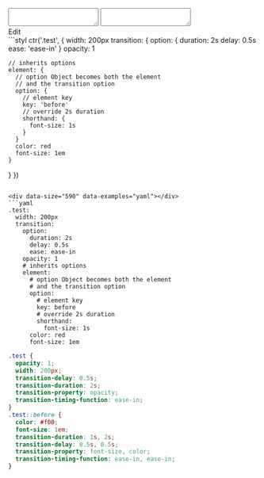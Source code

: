 <div data-size="590" class="code-cont" data-example="basic">
    <div class="code">
        <div class="code-wrap">
            <textarea id="stylus"></textarea>
            <textarea id="css"></textarea>
            <div class="edit-code">
                <span>Edit</span>
            </div>
        </div>
    </div>
</div>

<div data-size="590" data-examples="stylus"></div>
```styl
ctr('.test', {
  width: 200px
  transition: {
    option: {
      duration: 2s
      delay: 0.5s
      ease: 'ease-in'
    }
    opacity: 1

    // inherits options
    element: {
      // option Object becomes both the element
      // and the transition option
      option: {
        // element key
        key: 'before'
        // override 2s duration
        shorthand: {
          font-size: 1s
        }
      }
      color: red
      font-size: 1em
    }
  }
})
```

<div data-size="590" data-examples="yaml"></div>
```yaml
.test:
  width: 200px
  transition:
    option:
      duration: 2s
      delay: 0.5s
      ease: ease-in
    opacity: 1
    # inherits options
    element:
      # option Object becomes both the element
      # and the transition option
      option:
        # element key
        key: before
        # override 2s duration
        shorthand:
          font-size: 1s
      color: red
      font-size: 1em
```

```css
.test {
  opacity: 1;
  width: 200px;
  transition-delay: 0.5s;
  transition-duration: 2s;
  transition-property: opacity;
  transition-timing-function: ease-in;
}
.test::before {
  color: #f00;
  font-size: 1em;
  transition-duration: 1s, 2s;
  transition-delay: 0.5s, 0.5s;
  transition-property: font-size, color;
  transition-timing-function: ease-in, ease-in;
}
```
<div class="cf"></div>
